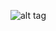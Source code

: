 
![alt tag](https://raw.githubusercontent.com/wayfare/Sweeper/master/screenshots/Sweeper%20Demo%20GIF.gif)
